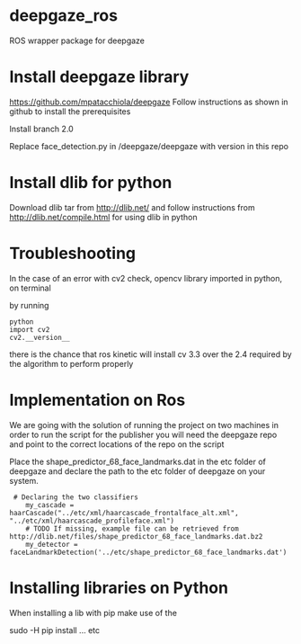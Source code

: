 # deepgaze_ros
ROS wrapper package for deepgaze 

# Install deepgaze library 

https://github.com/mpatacchiola/deepgaze
Follow instructions as shown in github to install the prerequisites 

Install branch 2.0 

Replace face_detection.py in /deepgaze/deepgaze with version in this repo 

# Install dlib for python
Download dlib tar from http://dlib.net/ and 
follow instructions from http://dlib.net/compile.html for using dlib in python

# Troubleshooting

In the case of an error with cv2 check, opencv library imported in python, on terminal 

by running

```shell
python
import cv2
cv2.__version__
```

there is the chance that ros kinetic will install cv 3.3 over the 2.4 required by the algorithm to perform properly 

# Implementation on Ros

We are going with the solution of running the project on two machines 
in order to run the script for the publisher you will need the deepgaze repo
and point to the correct locations of the repo on the script 

Place the shape_predictor_68_face_landmarks.dat in the etc folder of deepgaze 
and declare the path to the etc folder of deepgaze on your system. 

```shell
 # Declaring the two classifiers
    my_cascade = haarCascade("../etc/xml/haarcascade_frontalface_alt.xml", "../etc/xml/haarcascade_profileface.xml")
    # TODO If missing, example file can be retrieved from http://dlib.net/files/shape_predictor_68_face_landmarks.dat.bz2
    my_detector = faceLandmarkDetection('../etc/shape_predictor_68_face_landmarks.dat')
```

# Installing libraries on Python

When installing a lib with pip make use of the 

sudo -H pip install ... etc

